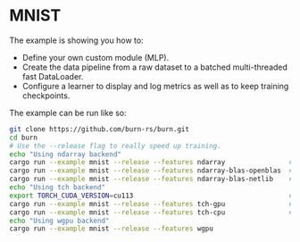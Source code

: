 # MNIST

The example is showing you how to:

* Define your own custom module (MLP).
* Create the data pipeline from a raw dataset to a batched multi-threaded fast DataLoader.
* Configure a learner to display and log metrics as well as to keep training checkpoints.

The example can be run like so:

```bash
git clone https://github.com/burn-rs/burn.git
cd burn
# Use the --release flag to really speed up training.
echo "Using ndarray backend"
cargo run --example mnist --release --features ndarray                # CPU NdArray Backend - f32 - single thread
cargo run --example mnist --release --features ndarray-blas-openblas  # CPU NdArray Backend - f32 - blas with openblas
cargo run --example mnist --release --features ndarray-blas-netlib    # CPU NdArray Backend - f32 - blas with netlib
echo "Using tch backend"
export TORCH_CUDA_VERSION=cu113                                       # Set the cuda version
cargo run --example mnist --release --features tch-gpu                # GPU Tch Backend - f32
cargo run --example mnist --release --features tch-cpu                # CPU Tch Backend - f32
echo "Using wgpu backend"
cargo run --example mnist --release --features wgpu
```
